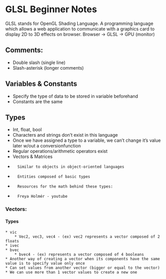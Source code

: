 # GLSL Beginner Notes

GLSL stands for OpenGL Shading Language. A programming language which allows a web application to communicate with a graphics card to display 2D to 3D effects on browser. Browser -> GLSL -> GPU (monitor)

 ## Comments:
* Double slash (single line)
* Slash-asterisk (longer comments)
## Variables & Constants
* Specify the type of data to be stored in variable beforehand
* Constants are the same
## Types
* Int, float, bool
* Characters and strings don’t exist in this language
* Once we have assigned a type to a variable, we can’t change it’s value later w/out a conversionfunction
* Regular operations/arithmetic operators exist
* Vectors & Matrices
*       Similar to objects in object-oriented languages
*       Entities composed of basic types
*       Resources for the math behind these types:
*       Freya Holmér - youtube

### Vectors:
#### Types
    * vic 
        * Vec2, vec3, vec4 - (ex) vec2 represents a vector composed of 2 floats
    * ivec
    * bvec
        * bvec4 - (ex) represents a vector composed of 4 booleans
    * Another way of creating a vector when its components have the same value is to specify value only once
    * Can set values from another vector (bigger or equal to the vector)
    * We can use more than 1 vector values to create a new one